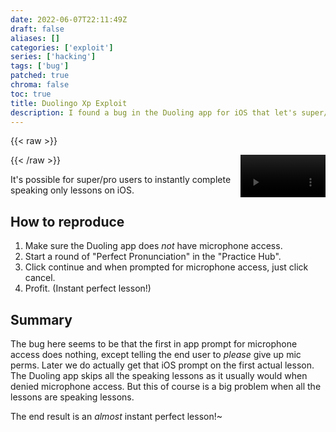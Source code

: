 ```yaml
---
date: 2022-06-07T22:11:49Z
draft: false
aliases: []
categories: ['exploit']
series: ['hacking']
tags: ['bug']
patched: true
chroma: false
toc: true
title: Duolingo Xp Exploit
description: I found a bug in the Duoling app for iOS that let's super/pro users instantly complete speaking only lessons.
---
```


{{< raw >}}
<style>video { float: right; }</style>
<video width='27%' autoplay controls loop muted>
  <source src='/duolingo-xp-exploit.mp4' type='video/mp4'>
  <b>Your browser does not support the video tag!</b>
</video>
{{< /raw >}}

It's possible for super/pro users to instantly complete speaking only lessons on iOS.

## How to reproduce

1. Make sure the Duoling app does *not* have microphone access.
2. Start a round of "Perfect Pronunciation" in the "Practice Hub".
3. Click continue and when prompted for microphone access, just click cancel.
4. Profit. (Instant perfect lesson!)

## Summary
The bug here seems to be that the first in app prompt for microphone access does nothing, except telling the end user to *please* give up mic perms.
Later we do actually get that iOS prompt on the first actual lesson.
The Duoling app skips all the speaking lessons as it usually would when denied microphone access.
But this of course is a big problem when all the lessons are speaking lessons.

The end result is an *almost* instant perfect lesson!~
